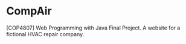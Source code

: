 # CompAir
 [COP4807] Web Programming with Java Final Project. A website for a fictional HVAC repair company. 
